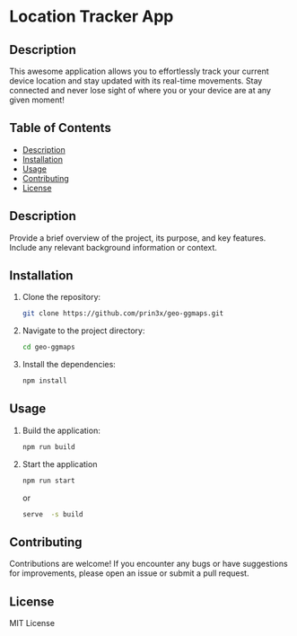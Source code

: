 # Location Tracker App

## Description

This awesome application allows you to effortlessly track your current device location and stay updated with its real-time movements. Stay connected and never lose sight of where you or your device are at any given moment!

## Table of Contents

- [Description](#description)
- [Installation](#installation)
- [Usage](#usage)
- [Contributing](#contributing)
- [License](#license)

## Description

Provide a brief overview of the project, its purpose, and key features. Include any relevant background information or context.

## Installation

1. Clone the repository:

   ```bash
   git clone https://github.com/prin3x/geo-ggmaps.git
   ```

2. Navigate to the project directory:

    ```bash
    cd geo-ggmaps
    ```

3. Install the dependencies:

    ```bash
   npm install
    ```

## Usage

1. Build the application:

    ```bash
    npm run build
    ```

2. Start the application

    ```bash
    npm run start
    ```

    or

    ```bash
    serve  -s build
    ```

## Contributing
Contributions are welcome! If you encounter any bugs or have suggestions for improvements, please open an issue or submit a pull request.

## License

MIT License

    
